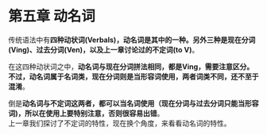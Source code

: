 # 第五章 动名词

传统语法中有**四种动状词(Verbals)，动名词是其中的一种。另外三种是现在分词(Ving)、过去分词(Ven)，以及上一章讨论过的不定词(to V)**。   

在这四种动状词之中，**动名词与现在分词拼法相同，都是Ving，需要注意区分。不过，动名词属于名词类，现在分词则是当形容词使用，两者词类不同，还不至于混淆**。  

倒是**动名词与不定词这两者，都可以当名词使用（现在分词与过去分词只能当形容词)，所以在使用上要特别注意，否则很容易出错**。  
上一章我们探讨了不定词的特性，现在换个角度，来看看动名词的特性。